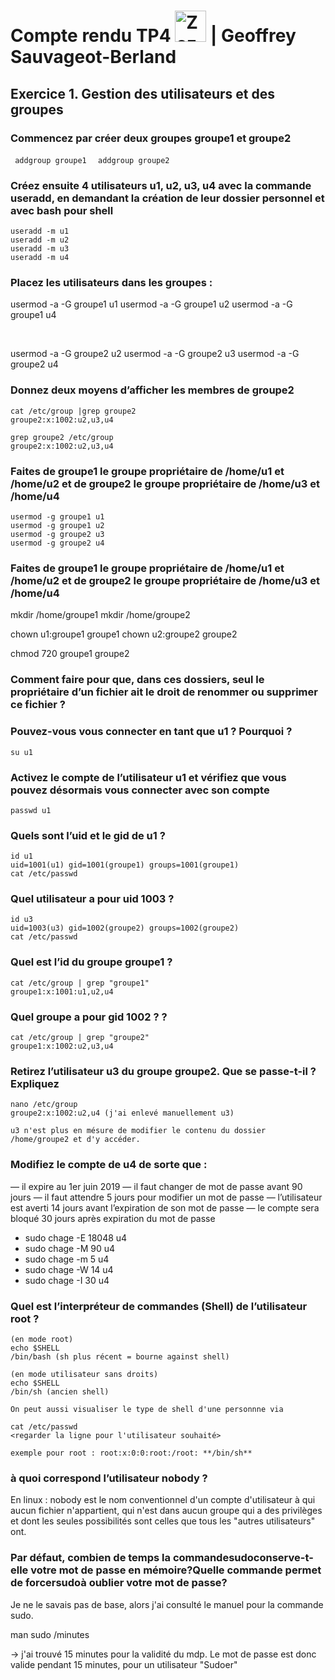 # Compte rendu TP4  <img src="https://image.flaticon.com/icons/svg/518/518713.svg" height="50" alt="Zozor" /> | Geoffrey Sauvageot-Berland 

## Exercice 1. Gestion des utilisateurs et des groupes

### Commencez par créer deux groupes groupe1 et groupe2

<code> addgroup groupe1 </code>
<code> addgroup groupe2 </code>

### Créez ensuite 4 utilisateurs u1, u2, u3, u4 avec la commande useradd, en demandant la création de leur dossier personnel et avec bash pour shell


```
useradd -m u1
useradd -m u2
useradd -m u3
useradd -m u4
```
### Placez les utilisateurs dans les groupes :

usermod -a -G groupe1 u1
usermod -a -G groupe1 u2
usermod -a -G groupe1 u4

<br>

usermod -a -G groupe2 u2
usermod -a -G groupe2 u3
usermod -a -G groupe2 u4

### Donnez deux moyens d’afficher les membres de groupe2 
```
cat /etc/group |grep groupe2
groupe2:x:1002:u2,u3,u4

grep groupe2 /etc/group
groupe2:x:1002:u2,u3,u4
```

### Faites de groupe1 le groupe propriétaire de /home/u1 et /home/u2 et de groupe2 le groupe propriétaire de /home/u3 et /home/u4
```
usermod -g groupe1 u1 
usermod -g groupe1 u2
usermod -g groupe2 u3
usermod -g groupe2 u4
```

### Faites de groupe1 le groupe propriétaire de /home/u1 et /home/u2 et de groupe2 le groupe propriétaire de /home/u3 et /home/u4

mkdir /home/groupe1
mkdir /home/groupe2

chown u1:groupe1 groupe1
chown u2:groupe2 groupe2

chmod 720 groupe1 groupe2

### Comment faire pour que, dans ces dossiers, seul le propriétaire d’un fichier ait le droit de renommer   ou supprimer ce fichier ?

### Pouvez-vous vous connecter en tant que u1 ? Pourquoi ?

```
su u1
``` 
### Activez le compte de l’utilisateur u1 et vérifiez que vous pouvez désormais vous connecter avec son compte
```
passwd u1
```

### Quels sont l’uid et le gid de u1 ?
```
id u1
uid=1001(u1) gid=1001(groupe1) groups=1001(groupe1)
cat /etc/passwd
```

### Quel utilisateur a pour uid 1003 ?

```
id u3
uid=1003(u3) gid=1002(groupe2) groups=1002(groupe2)
cat /etc/passwd

```

### Quel est l’id du groupe groupe1 ?

```
cat /etc/group | grep "groupe1"
groupe1:x:1001:u1,u2,u4
```

### Quel groupe a pour gid 1002 ? ?

```
cat /etc/group | grep "groupe2"
groupe1:x:1002:u2,u3,u4
```

### Retirez l’utilisateur u3 du groupe groupe2. Que se passe-t-il ? Expliquez 

```
nano /etc/group
groupe2:x:1002:u2,u4 (j'ai enlevé manuellement u3)

u3 n'est plus en mésure de modifier le contenu du dossier /home/groupe2 et d'y accéder. 

```

### Modifiez le compte de u4 de sorte que :
— il expire au 1er juin 2019
— il faut changer de mot de passe avant 90 jours
— il faut attendre 5 jours pour modifier un mot de passe
— l’utilisateur est averti 14 jours avant l’expiration de son mot de passe
— le compte sera bloqué 30 jours après expiration du mot de passe

- sudo chage -E 18048 u4
- sudo chage -M 90 u4
- sudo chage -m 5 u4
- sudo chage -W 14 u4
- sudo chage -I 30 u4


### Quel est l’interpréteur de commandes (Shell) de l’utilisateur root ?

```
(en mode root)
echo $SHELL 
/bin/bash (sh plus récent = bourne against shell)

(en mode utilisateur sans droits)
echo $SHELL 
/bin/sh (ancien shell)

On peut aussi visualiser le type de shell d'une personnne via 

cat /etc/passwd 
<regarder la ligne pour l'utilisateur souhaité>

exemple pour root : root:x:0:0:root:/root: **/bin/sh**
```

### à quoi correspond l’utilisateur nobody ?

En linux : nobody  est le nom conventionnel d'un compte d'utilisateur à qui aucun fichier n'appartient, qui n'est dans aucun groupe qui a des privilèges et dont les seules possibilités sont celles que tous les "autres utilisateurs" ont.

### Par défaut, combien de temps la commandesudoconserve-t-elle votre mot de passe en mémoire?Quelle commande permet de forcersudoà oublier votre mot de passe?

Je ne le savais pas de base, alors j'ai consulté le manuel pour la commande sudo. 

man sudo 
/minutes

-> j'ai trouvé 15 minutes pour la validité du mdp.
Le mot de passe est donc valide pendant 15 minutes, pour un utilisateur "Sudoer"











